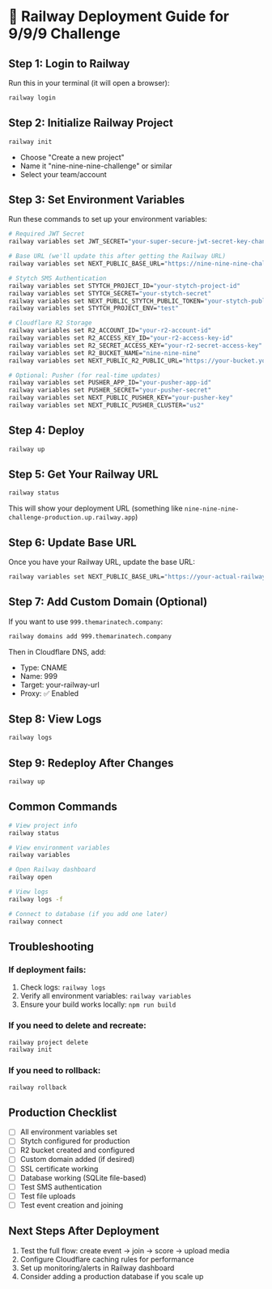 # 🚀 Railway Deployment Guide for 9/9/9 Challenge

## Step 1: Login to Railway
Run this in your terminal (it will open a browser):
```bash
railway login
```

## Step 2: Initialize Railway Project
```bash
railway init
```
- Choose "Create a new project"
- Name it "nine-nine-nine-challenge" or similar
- Select your team/account

## Step 3: Set Environment Variables
Run these commands to set up your environment variables:

```bash
# Required JWT Secret
railway variables set JWT_SECRET="your-super-secure-jwt-secret-key-change-this-in-production"

# Base URL (we'll update this after getting the Railway URL)
railway variables set NEXT_PUBLIC_BASE_URL="https://nine-nine-nine-challenge-production.up.railway.app"

# Stytch SMS Authentication
railway variables set STYTCH_PROJECT_ID="your-stytch-project-id"
railway variables set STYTCH_SECRET="your-stytch-secret"
railway variables set NEXT_PUBLIC_STYTCH_PUBLIC_TOKEN="your-stytch-public-token"
railway variables set STYTCH_PROJECT_ENV="test"

# Cloudflare R2 Storage
railway variables set R2_ACCOUNT_ID="your-r2-account-id"
railway variables set R2_ACCESS_KEY_ID="your-r2-access-key-id"
railway variables set R2_SECRET_ACCESS_KEY="your-r2-secret-access-key"
railway variables set R2_BUCKET_NAME="nine-nine-nine"
railway variables set NEXT_PUBLIC_R2_PUBLIC_URL="https://your-bucket.your-account-id.r2.cloudflarestorage.com"

# Optional: Pusher (for real-time updates)
railway variables set PUSHER_APP_ID="your-pusher-app-id"
railway variables set PUSHER_SECRET="your-pusher-secret"
railway variables set NEXT_PUBLIC_PUSHER_KEY="your-pusher-key"
railway variables set NEXT_PUBLIC_PUSHER_CLUSTER="us2"
```

## Step 4: Deploy
```bash
railway up
```

## Step 5: Get Your Railway URL
```bash
railway status
```
This will show your deployment URL (something like `nine-nine-nine-challenge-production.up.railway.app`)

## Step 6: Update Base URL
Once you have your Railway URL, update the base URL:
```bash
railway variables set NEXT_PUBLIC_BASE_URL="https://your-actual-railway-url"
```

## Step 7: Add Custom Domain (Optional)
If you want to use `999.themarinatech.company`:

```bash
railway domains add 999.themarinatech.company
```

Then in Cloudflare DNS, add:
- Type: CNAME
- Name: 999
- Target: your-railway-url
- Proxy: ✅ Enabled

## Step 8: View Logs
```bash
railway logs
```

## Step 9: Redeploy After Changes
```bash
railway up
```

## Common Commands
```bash
# View project info
railway status

# View environment variables
railway variables

# Open Railway dashboard
railway open

# View logs
railway logs -f

# Connect to database (if you add one later)
railway connect
```

## Troubleshooting

### If deployment fails:
1. Check logs: `railway logs`
2. Verify all environment variables: `railway variables`
3. Ensure your build works locally: `npm run build`

### If you need to delete and recreate:
```bash
railway project delete
railway init
```

### If you need to rollback:
```bash
railway rollback
```

## Production Checklist
- [ ] All environment variables set
- [ ] Stytch configured for production
- [ ] R2 bucket created and configured
- [ ] Custom domain added (if desired)
- [ ] SSL certificate working
- [ ] Database working (SQLite file-based)
- [ ] Test SMS authentication
- [ ] Test file uploads
- [ ] Test event creation and joining

## Next Steps After Deployment
1. Test the full flow: create event → join → score → upload media
2. Configure Cloudflare caching rules for performance
3. Set up monitoring/alerts in Railway dashboard
4. Consider adding a production database if you scale up